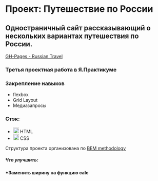 # Проект: Путешествие по России

## Одностраничный сайт рассказывающий о нескольких вариантах путешествия по России.
[GH-Pages - Russian Travel](https://space8rain.github.io/russian-travel/)

### Третья проектная работа в Я.Практикуме
### Закрепление навыков
* flexbox
* Grid Layout
* Медиазапросы

### Стэк:
* <code><img src="https://user-images.githubusercontent.com/56598375/123514858-3d309f80-d695-11eb-97b4-6a7a1ad2a920.png" alt="html-5" width="18px" height="18px"></code> HTML
* <code><img src="https://user-images.githubusercontent.com/56598375/123514865-428dea00-d695-11eb-9808-a5bcd93bbfb5.png" alt="html-5" width="18px" height="18px"></code> CSS

Структура проекта организована по [BEM methodology](https://ru.bem.info/methodology/)


##### Что улучшить:

#### *Заменить ширину на функцию calc
